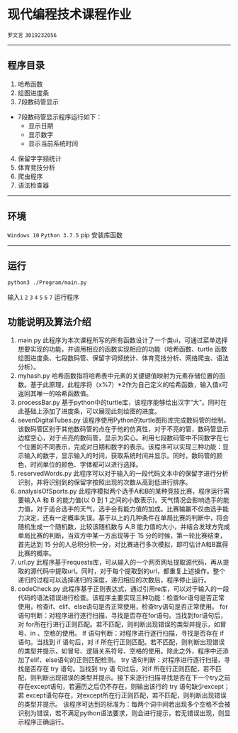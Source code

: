 # 现代编程技术课程作业

`罗文言`  `3019232056`

---
## 程序目录
1. 哈希函数
2. 绘图进度条
3. 7段数码管显示
  - 7段数码管显示程序运行如下：
      - 显示日期
      - 显示数字
      - 显示当前系统时间
4. 保留字字频统计
5. 体育竞技分析
6. 爬虫程序
7. 语法检查器
---

## 环境
`Windows 10`
`Python 3.7.5`
pip 安装库函数

---

## 运行
```bash
python3 ./Program/main.py
```
输入`1` `2` `3` `4` `5` `6` `7` 运行程序

## 功能说明及算法介绍
1. main.py
此程序为本次课程所写的所有函数设计了一个类ui，可通过菜单选择想要实现的功能，并调用相应的函数实现相应的功能（哈希函数、turtle 函数绘图进度条、七段数码管、保留字词频统计、体育竞技分析、网络爬虫、语法分析）。
2. myhash.py
哈希函数指将哈希表中元素的关键键值映射为元素存储位置的函数。基于此原理，此程序将（x%7）*2作为自己定义的哈希函数，输入值x可返回其唯一的哈希函数值。
3. processBar.py
基于python中的turtle库，该程序能够绘出汉字“大”。同时在此基础上添加了进度条，可以展现此刻绘图的进度。
4. sevenDigitalTubes.py
该程序使用Python的turtle图形库完成数码管的绘制。该数码管区别于其他数码管的点在于他的仿真性，对于不亮的管，数码管显示边框空心，对于点亮的数码管，显示为实心。利用七段数码管中不同数字在七个位置的不同表示，完成对日期和数字的表示。该程序可以实现三种功能：显示输入的数字，显示输入的时间，获取系统时间并显示。同时，数码管的颜色，时间单位的颜色、字体都可以进行选择。
5. reservedWords.py
此程序可以对于输入的一段代码文本中的保留字进行分析识别，并将识别到的保留字按照出现的次数从高到低进行排序。
6. analysisOfSports.py
此程序模拟两个选手A和B的某种竞技比赛，程序运行需要输入A 和 B 的能⼒值(以 0 到 1 之间的⼩数表示)。天⽓情况会影响选⼿的能⼒值，对于适合选手的天气，选手会有能力值的加成。⽐赛输赢不仅由选⼿能⼒决定，还有⼀定概率失误。基于以上的几种条件在单局比赛的判断中，将会随机生成一个随机数，比较该随机数与 A,B 能力值的大小，并结合发球方完成单局比赛的判断，当双方中某一方出现等于 15 分的时候，第一轮比赛结束，首先达到 15 分的人总积分积一分，对比赛进行多次模拟，即可估计A和B赢得比赛的概率。
7. url.py
此程序基于requests库，可从输入的一个网页网址提取源代码，再从提取的源代码中提取url。同时，对于每个提取到的url，都重复上述操作。整个递归的过程可以选择递归的深度，递归相应的次数后，程序停止运行。
8. codeCheck.py
此程序基于正则表达式，通过引用re库，可以对于输入的一段代码的语法错误进行检查。该程序主要实现三种功能：检查for语句是否正常使用，检查if、elif、else语句是否正常使用，检查try语句是否正常使用。
for语句判断：对程序进行逐行扫描，寻找是否存在for语句。当找到for语句后，对 for所在行进行正则匹配。若不匹配，则判断出现错误的类型并提示，如冒号、in 、空格的使用。
If 语句判断：对程序进行逐行扫描，寻找是否存在 if 语句。当找到 if 语句后，对 if 所在行正则匹配。若不匹配，则判断出现错误的类型并提示，如冒号、逻辑关系符号、空格的使用。除此之外，程序中还添加了elif、else语句的正则匹配检测。
try 语句判断：对程序进行逐行扫描，寻找是否存在 try 语句。当找到 try 语 
句过后，对if 所在行正则匹配，若不匹配，则判断出现错误的类型并提示。接下来逐行扫描寻找是否在下一个try之前存在except语句，若遍历之后仍不存在，则输出该行的 try 语句缺少except；若 except语句存在，对except所在行正则匹配，若不匹配，则判断出现错误的类型并提示。
该程序可达到的标准为：每两个词中间若出现多个空格不会被识别为错误，若不满足python语法要求，则会进行提示，若无错误出现，则显示程序正确运行。
